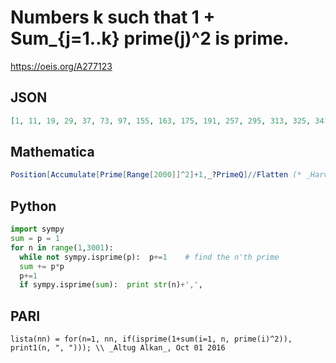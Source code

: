 # Numbers k such that 1 \+ Sum\_\{j\=1\.\.k\} prime\(j\)^2 is prime\.
https://oeis.org/A277123
## JSON
```JSON
[1, 11, 19, 29, 37, 73, 97, 155, 163, 175, 191, 257, 295, 313, 325, 341, 365, 389, 391, 409, 415, 461, 491, 497, 515, 599, 697, 715, 757, 761, 767, 775, 785, 793, 857, 875, 895, 899, 905, 919, 1099, 1109, 1117, 1139, 1151, 1163, 1225, 1271, 1279, 1295, 1309]
```
## Mathematica
```Mathematica
Position[Accumulate[Prime[Range[2000]]^2]+1,_?PrimeQ]//Flatten (* _Harvey P. Dale_, Sep 07 2019 *)
```
## Python
```Python
import sympy
sum = p = 1
for n in range(1,3001):
  while not sympy.isprime(p):  p+=1    # find the n'th prime
  sum += p*p
  p+=1
  if sympy.isprime(sum):  print str(n)+',',
```
## PARI
```PARI
lista(nn) = for(n=1, nn, if(isprime(1+sum(i=1, n, prime(i)^2)), print1(n, ", "))); \\ _Altug Alkan_, Oct 01 2016
```
